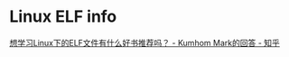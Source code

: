 
# Linux ELF info

[想学习Linux下的ELF文件有什么好书推荐吗？ - Kumhom Mark的回答 - 知乎](https://www.zhihu.com/question/306040976/answer/2922074937)

